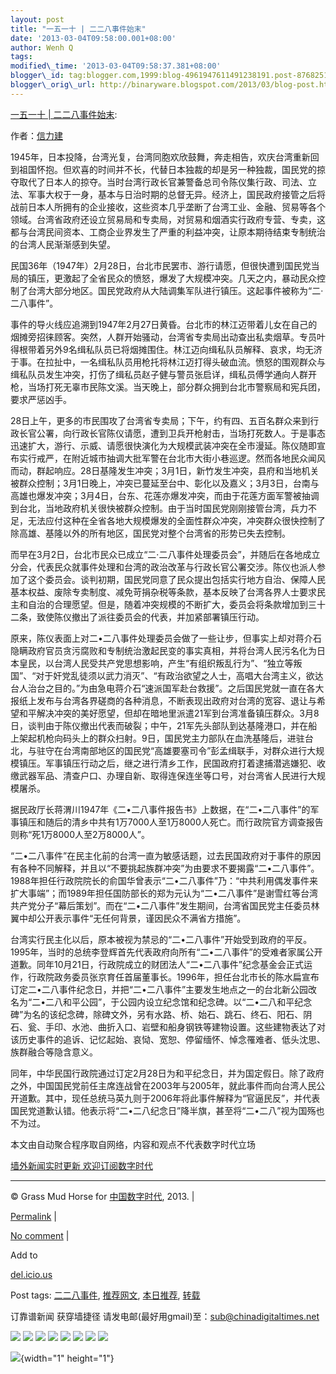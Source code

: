 ```yaml
--- 
layout: post 
title: "一五一十 | 二二八事件始末" 
date: '2013-03-04T09:58:00.001+08:00' 
author: Wenh Q
tags:
modified\_time: '2013-03-04T09:58:37.381+08:00' 
blogger\_id: tag:blogger.com,1999:blog-4961947611491238191.post-87682511449212553
blogger\_orig\_url: http://binaryware.blogspot.com/2013/03/blog-post.html
--- 
```

[一五一十 |
二二八事件始末](http://feedproxy.google.com/~r/chinagfwblog/~3/VaLyN_YiEvc/):

<div>

作者：[信力建](http://www.my1510.cn/author.php?xinlijian)

1945年，日本投降，台湾光复，台湾同胞欢欣鼓舞，奔走相告，欢庆台湾重新回到祖国怀抱。但欢喜的时间并不长，代替日本独裁的却是另一种独裁，国民党的掠夺取代了日本人的掠夺。当时台湾行政长官兼警备总司令陈仪集行政、司法、立法、军事大权于一身，基本与日治时期的总督无异。经济上，国民政府接管之后将战前日本人所拥有的企业接收，这些资本几乎垄断了台湾工业、金融、贸易等各个领域。台湾省政府还设立贸易局和专卖局，对贸易和烟酒实行政府专营、专卖，这都与台湾民间资本、工商企业界发生了严重的利益冲突，让原本期待结束专制统治的台湾人民渐渐感到失望。

</div>

民国36年（1947年）2月28日，台北市民罢市、游行请愿，但很快遭到国民党当局的镇压，更激起了全省民众的愤怒，爆发了大规模冲突。几天之内，暴动民众控制了台湾大部分地区。国民党政府从大陆调集军队进行镇压。这起事件被称为“二·二八事件”。

事件的导火线应追溯到1947年2月27日黄昏。台北市的林江迈带着儿女在自己的烟摊旁招徕顾客。突然，人群开始骚动，台湾省专卖局出动查出私卖烟草。专员叶得根带着另外9名缉私队员已将烟摊围住。林江迈向缉私队员解释、哀求，均无济于事。在拉扯中，一名缉私队员用枪托将林江迈打得头破血流。愤怒的围观群众与缉私队员发生冲突，打伤了缉私员赵子健与警员张启详，缉私员傅学通向人群开枪，当场打死无辜市民陈文溪。当天晚上，部分群众拥到台北市警察局和宪兵团，要求严惩凶手。

28日上午，更多的市民围攻了台湾省专卖局；下午，约有四、五百名群众来到行政长官公署，向行政长官陈仪请愿，遭到卫兵开枪射击，当场打死数人。于是事态迅速扩大，游行、示威、请愿很快演化为大规模武装冲突在全市漫延。陈仪随即宣布实行戒严，在附近城市抽调大批军警在台北市大街小巷巡逻。然而各地民众闻风而动，群起响应。28日基隆发生冲突；3月1日，新竹发生冲突，县府和当地机关被群众控制；3月1日晚上，冲突已蔓延至台中、彰化以及嘉义；3月3日，台南与高雄也爆发冲突；3月4日，台东、花莲亦爆发冲突，而由于花莲方面军警被抽调到台北，当地政府机关很快被群众控制。由于当时国民党刚刚接管台湾，兵力不足，无法应付这种在全省各地大规模爆发的全面性群众冲突，冲突群众很快控制了除高雄、基隆以外的所有地区，国民党对整个台湾省的形势已失去控制。

而早在3月2日，台北市民众已成立“二·二八事件处理委员会”，并随后在各地成立分会，代表民众就事件处理和台湾的政治改革与行政长官公署交涉。陈仪也派人参加了这个委员会。谈判初期，国民党同意了民众提出包括实行地方自治、保障人民基本权益、废除专卖制度、减免苛捐杂税等条款，基本反映了台湾各界人士要求民主和自治的合理愿望。但是，随着冲突规模的不断扩大，委员会将条款增加到三十二条，致使陈仪撤出了派往委员会的代表，并加紧部署镇压行动。

原来，陈仪表面上对二•二八事件处理委员会做了一些让步，但事实上却对蒋介石隐瞒政府官员贪污腐败和专制统治激起民变的事实真相，并将台湾人民污名化为日本皇民，以台湾人民受共产党思想影响，产生“有组织叛乱行为”、“独立等叛国”、“对于奸党乱徒须以武力消灭”、“有政治欲望之人士，高唱大台湾主义，欲达台人治台之目的。”为由急电蒋介石“速派国军赴台救援”。之后国民党就一直在各大报纸上发布与台湾各界磋商的各种消息，不断表现出政府对台湾的宽容、退让与希望和平解决冲突的美好愿望，但却在暗地里派遣21军到台湾准备镇压群众。3月8日，谈判由于陈仪撤出代表而破裂；中午，21军先头部队到达基隆港口，并在船上架起机枪向码头上的群众扫射。9日，国民党主力部队在血洗基隆后，进驻台北，与驻守在台湾南部地区的国民党“高雄要塞司令”彭孟缉联手，对群众进行大规模镇压。军事镇压行动之后，继之进行清乡工作，民国政府打着逮捕潜逃嫌犯、收缴武器军品、清查户口、办理自新、取得连保连坐等口号，对台湾省人民进行大规模屠杀。

据民政厅长蒋渭川1947年《二•二八事件报告书》上数据，在“二•二八事件”的军事镇压和随后的清乡中共有1万7000人至1万8000人死亡。而行政院官方调查报告则称“死1万8000人至2万8000人”。

“二•二八事件”在民主化前的台湾一直为敏感话题，过去民国政府对于事件的原因有各种不同解释，并且以“不要挑起族群冲突”为由要求不要揭露“二•二八事件”。1988年担任行政院院长的俞国华曾表示“二•二八事件”乃：“中共利用偶发事件来扩大事端”；而1989年担任国防部长的郑为元认为“二•二八事件”是谢雪红等台湾共产党分子“幕后策划”。而在“二•二八事件”发生期间，台湾省国民党主任委员林翼中却公开表示事件“无任何背景，谨因民众不满省方措施”。

台湾实行民主化以后，原本被视为禁忌的“二•二八事件”开始受到政府的平反。1995年，当时的总统李登辉首先代表政府向所有“二•二八事件”的受难者家属公开道歉。同年10月21日，行政院成立的财团法人“二•二八事件”纪念基金会正式运作，行政院政务委员张京育任首届董事长。1996年，担任台北市长的陈水扁宣布订定二•二八事件纪念日，并把“二•二八事件”主要发生地点之一的台北新公园改名为“二•二八和平公园”，于公园内设立纪念馆和纪念碑。以“二•二八和平纪念碑”为名的该纪念碑，除碑文外，另有水路、桥、始石、跳石、终石、阳石、阴石、瓮、手印、水池、曲折入口、岩壁和船身钢铁等建物设置。这些建物表达了对该历史事件的追诉、记忆起始、哀恸、宽恕、停留缅怀、悼念罹难者、低头沈思、族群融合等隐含意义。

同年，中华民国行政院通过订定2月28日为和平纪念日，并为国定假日。除了政府之外，中国国民党前任主席连战曾在2003年与2005年，就此事件而向台湾人民公开道歉。其中，现任总统马英九则于2006年将此事件解释为“官逼民反”，并代表国民党道歉认错。他表示将“二•二八纪念日”降半旗，甚至将“二•二八”视为国殇也不为过。

本文由自动聚合程序取自网络，内容和观点不代表数字时代立场

[墙外新闻实时更新 欢迎订阅数字时代](http://eepurl.com/msuvD)










------------------------------------------------------------------------

© Grass Mud Horse for [中国数字时代](https://meilizhongguo.biz/chinese),
2013. |

[Permalink](https://meilizhongguo.biz/chinese/2013/03/%e4%b8%80%e4%ba%94%e4%b8%80%e5%8d%81-%e4%ba%8c%e4%ba%8c%e5%85%ab%e4%ba%8b%e4%bb%b6%e5%a7%8b%e6%9c%ab/)
|

[No
comment](https://meilizhongguo.biz/chinese/2013/03/%e4%b8%80%e4%ba%94%e4%b8%80%e5%8d%81-%e4%ba%8c%e4%ba%8c%e5%85%ab%e4%ba%8b%e4%bb%b6%e5%a7%8b%e6%9c%ab/#comments)
|

Add to

[del.icio.us](http://del.icio.us/post?url=https://meilizhongguo.biz/chinese/2013/03/%e4%b8%80%e4%ba%94%e4%b8%80%e5%8d%81-%e4%ba%8c%e4%ba%8c%e5%85%ab%e4%ba%8b%e4%bb%b6%e5%a7%8b%e6%9c%ab/&title=%E4%B8%80%E4%BA%94%E4%B8%80%E5%8D%81%20%7C%20%E4%BA%8C%E4%BA%8C%E5%85%AB%E4%BA%8B%E4%BB%B6%E5%A7%8B%E6%9C%AB)





Post tags:
[二二八事件](https://meilizhongguo.biz/chinese/tag/%e4%ba%8c%e4%ba%8c%e5%85%ab%e4%ba%8b%e4%bb%b6/?category=18271),
[推荐网文](https://meilizhongguo.biz/chinese/tag/%e6%8e%a8%e8%8d%90%e7%bd%91%e6%96%87/?category=18271),
[本日推荐](https://meilizhongguo.biz/chinese/tag/%e6%9c%ac%e6%97%a5%e6%8e%a8%e8%8d%90/?category=18271),
[转载](https://meilizhongguo.biz/chinese/tag/%e8%bd%ac%e8%bd%bd/?category=18271)



订靠谱新闻 获穿墙捷径
请发电邮(最好用gmail)至：sub@chinadigitaltimes.net





<div>

[![](http://feeds.feedburner.com/~ff/chinagfwblog?d=yIl2AUoC8zA)](http://feeds.feedburner.com/~ff/chinagfwblog?a=VaLyN_YiEvc:iLfyF9XFhYI:yIl2AUoC8zA)
[![](http://feeds.feedburner.com/~ff/chinagfwblog?i=VaLyN_YiEvc:iLfyF9XFhYI:-BTjWOF_DHI)](http://feeds.feedburner.com/~ff/chinagfwblog?a=VaLyN_YiEvc:iLfyF9XFhYI:-BTjWOF_DHI)
[![](http://feeds.feedburner.com/~ff/chinagfwblog?i=VaLyN_YiEvc:iLfyF9XFhYI:F7zBnMyn0Lo)](http://feeds.feedburner.com/~ff/chinagfwblog?a=VaLyN_YiEvc:iLfyF9XFhYI:F7zBnMyn0Lo)
[![](http://feeds.feedburner.com/~ff/chinagfwblog?i=VaLyN_YiEvc:iLfyF9XFhYI:V_sGLiPBpWU)](http://feeds.feedburner.com/~ff/chinagfwblog?a=VaLyN_YiEvc:iLfyF9XFhYI:V_sGLiPBpWU)
[![](http://feeds.feedburner.com/~ff/chinagfwblog?d=qj6IDK7rITs)](http://feeds.feedburner.com/~ff/chinagfwblog?a=VaLyN_YiEvc:iLfyF9XFhYI:qj6IDK7rITs)
[![](http://feeds.feedburner.com/~ff/chinagfwblog?d=l6gmwiTKsz0)](http://feeds.feedburner.com/~ff/chinagfwblog?a=VaLyN_YiEvc:iLfyF9XFhYI:l6gmwiTKsz0)
[![](http://feeds.feedburner.com/~ff/chinagfwblog?i=VaLyN_YiEvc:iLfyF9XFhYI:gIN9vFwOqvQ)](http://feeds.feedburner.com/~ff/chinagfwblog?a=VaLyN_YiEvc:iLfyF9XFhYI:gIN9vFwOqvQ)
[![](http://feeds.feedburner.com/~ff/chinagfwblog?d=TzevzKxY174)](http://feeds.feedburner.com/~ff/chinagfwblog?a=VaLyN_YiEvc:iLfyF9XFhYI:TzevzKxY174)

</div>

![](http://feeds.feedburner.com/~r/chinagfwblog/~4/VaLyN_YiEvc){width="1"
height="1"}
